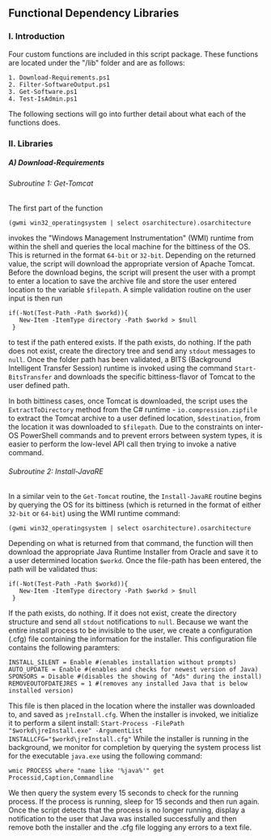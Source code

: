 ## Functional Dependency Libraries

### I. Introduction
  Four custom functions are included in this script package. These functions are located under the "/lib" folder and are as follows:

    1. Download-Requirements.ps1
    2. Filter-SoftwareOutput.ps1
    3. Get-Software.ps1
    4. Test-IsAdmin.ps1

  The following sections will go into further detail about what each of the functions does.

### II. Libraries

##### A) *Download-Requirements*

###### Subroutine 1: Get-Tomcat

The first part of the function

`(gwmi win32_operatingsystem | select osarchitecture).osarchitecture`


invokes the "Windows Management Instrumentation" (WMI) runtime from within the shell and queries the local machine for the bittiness of the OS. This is returned in the format `64-bit` or `32-bit`. Depending on the returned value, the script will download the appropriate version of Apache Tomcat. Before the download begins, the script will present the user with a prompt to enter a location to save the archive file and store the user entered location to the variable `$filepath`. A simple validation routine on the user input is then run

```
if(-Not(Test-Path -Path $workd)){
   New-Item -ItemType directory -Path $workd > $null
 }
```

to test if the path entered exists. If the path exists, do nothing. If the path does not exist, create the directory tree and send any `stdout` messages to `null`.
Once the folder path has been validated, a BITS (Background Intelligent Transfer Session) runtime is invoked using the command `Start-BitsTransfer` and downloads the specific bittiness-flavor of Tomcat to the user defined path.

In both bittiness cases, once Tomcat is downloaded, the script uses the `ExtractToDirectory` method from the C# runtime - `io.compression.zipfile` to extract the Tomcat archive to a user defined location, `$destination`, from the location it was downloaded to `$filepath`. Due to the constraints on inter-OS PowerShell commands and to prevent errors between system types, it is easier to perform the low-level API call then trying to invoke a native command.

###### Subroutine 2: Install-JavaRE

In a similar vein to the `Get-Tomcat` routine, the `Install-JavaRE` routine begins by querying the OS for its bittiness (which is returned in the format of either `32-bit` or `64-bit`) using the WMI runtime command:

`(gwmi win32_operatingsystem | select osarchitecture).osarchitecture`

Depending on what is returned from that command, the function will then download the appropriate Java Runtime Installer from Oracle and save it to a user determined location `$workd`. Once the file-path has been entered, the path will be validated thus:

```
if(-Not(Test-Path -Path $workd)){
   New-Item -ItemType directory -Path $workd > $null
 }
```

If the path exists, do nothing. If it does not exist, create the directory structure and send all `stdout` notifications to `null`.
Because we want the entire install process to be invisible to the user, we create a configuration (.cfg) file containing the information for the installer. This configuration file contains the following paramters:

```
INSTALL_SILENT = Enable #(enables installation without prompts)
AUTO_UPDATE = Enable #(enables and checks for newest version of Java)
SPONSORS = Disable #(disables the showing of "Ads" during the install)
REMOVEOUTOFDATEJRES = 1 #(removes any installed Java that is below installed version)
```

This file is then placed in the location where the installer was downloaded to, and saved as `jreInstall.cfg`.
When the installer is invoked, we initialize it to perform a silent install: `Start-Process -FilePath "$workd\jreInstall.exe" -ArgumentList INSTALLCFG="$workd\jreInstall.cfg"` While the installer is running in the background, we monitor for completion by querying the system process list for the executable `java.exe` using the following command:

`wmic PROCESS where "name like '%java%'" get Processid,Caption,Commandline`

We then query the system every 15 seconds to check for the running process. If the process is running, sleep for 15 seconds and then run again. Once the script detects that the process is no longer running, display a notification to the user that Java was installed successfully and then remove both the installer and the .cfg file logging any errors to a text file.

